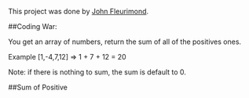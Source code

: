 This project was done by [John Fleurimond](./readabletime.png).

##Coding War:

You get an array of numbers, return the sum of all of the positives ones.

Example [1,-4,7,12] => 1 + 7 + 12 = 20

Note: if there is nothing to sum, the sum is default to 0.

##Sum of Positive
